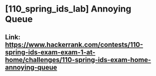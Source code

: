 # [110_spring_ids_lab] Annoying Queue

## Link: https://www.hackerrank.com/contests/110-spring-ids-exam-exam-1-at-home/challenges/110-spring-ids-exam-home-annoying-queue